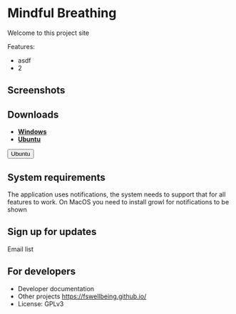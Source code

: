 # Mindful Breathing

Welcome to this project site

Features:
* asdf
* 2

## Screenshots

## Downloads
* <a href=""><strong>Windows</strong></a>
* <a href=""><strong>Ubuntu</strong></a>

<button type="button">Ubuntu</button>

## System requirements

The application uses notifications, the system needs to support that for all features to work. On MacOS you need to install growl for notifications to be shown

## Sign up for updates

Email list

## For developers

* Developer documentation
* Other projects https://fswellbeing.github.io/
* License: GPLv3

